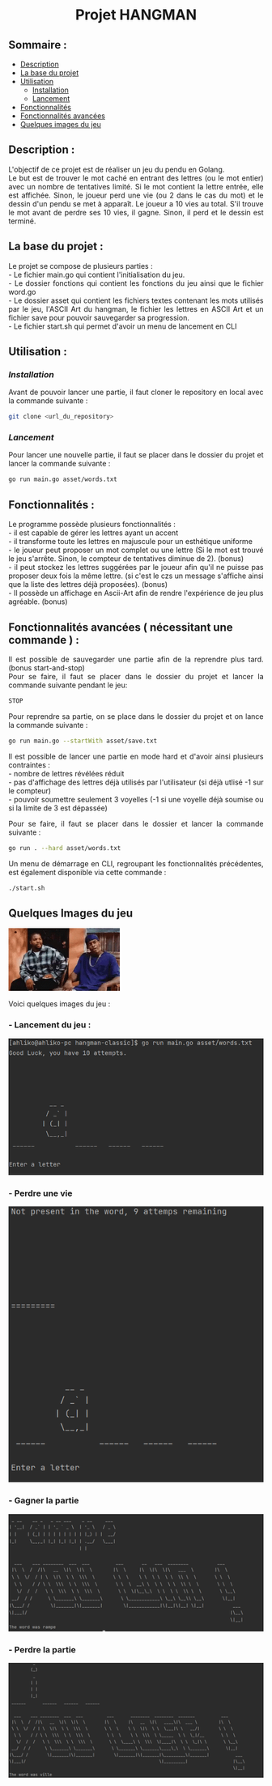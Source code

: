 # <div style="text-align: center"> Projet HANGMAN</div>


## Sommaire :

* [Description](#Description)
* [La base du projet](#La-base-du-projet)
* [Utilisation](#utilisation)
    * [Installation](#installation)
    * [Lancement](#lancement)
* [Fonctionnalités](#fonctionnalités)
* [Fonctionnalités avancées](#fonctionnalités-avancées-(-nécessitant-une-commande-))
* [Quelques images du jeu](#Quelques-Images-du-jeu)

## Description :

<div style="text-align: justify"> L'objectif de ce projet est de réaliser un jeu du pendu en Golang. <br>
Le but est de trouver le mot caché en entrant des lettres (ou le mot entier) avec un nombre de tentatives limité. Si le mot contient la lettre entrée, elle est affichée. Sinon, le joueur perd une vie (ou 2 dans le cas du mot) et le dessin d'un pendu se met à apparaît. Le joueur a 10 vies au total. S'il trouve le mot avant de perdre ses 10 vies, il gagne. Sinon, il perd et le dessin est terminé. </div>

## La base du projet :

<div style="text-align: justify"> Le projet se compose de plusieurs parties : </div>
<div style="text-align: justify"> - Le fichier main.go qui contient l'initialisation du jeu. </div>
<div style="text-align: justify"> - Le dossier fonctions qui contient les fonctions du jeu ainsi que le fichier word.go </div>
<div style="text-align: justify"> - Le dossier asset qui contient les fichiers textes contenant les mots utilisés par le jeu, l'ASCII Art du hangman, le fichier les lettres en ASCII Art et un fichier save pour pouvoir sauvegarder sa progression. </div>
<div style="text-align: justify"> - Le fichier start.sh qui permet d'avoir un menu de lancement en CLI</div>

## Utilisation :

### *Installation*

<div style="text-align: justify"> Avant de pouvoir lancer une partie, il faut cloner le repository en local avec la commande suivante : </div>

```bash
git clone <url_du_repository>
```
### *Lancement*

<div style="text-align: justify"> Pour lancer une nouvelle partie, il faut se placer dans le dossier du projet et lancer la commande suivante : </div>

```bash
go run main.go asset/words.txt
```

## Fonctionnalités :

<div style="text-align: justify"> Le programme possède plusieurs fonctionnalités : <br>
- il est capable de gérer les lettres ayant un accent <br>
- il transforme toute les lettres en majuscule pour un esthétique uniforme <br>
- le joueur peut proposer un mot complet ou une lettre (Si le mot est trouvé le jeu s'arrête. Sinon, le compteur de tentatives diminue de 2). (bonus)<br>
- il peut stockez les lettres suggérées par le joueur afin qu'il ne puisse pas proposer deux fois la même lettre. (si c'est le czs un message s'affiche ainsi que la liste des lettres déjà proposées). (bonus) <br>
- Il possède un affichage en Ascii-Art afin de rendre l'expérience de jeu plus agréable. (bonus) </div>


## Fonctionnalités avancées ( nécessitant une commande ) :

<div style="text-align: justify"> Il est possible de sauvegarder une partie afin de la reprendre plus tard. (bonus start-and-stop) <br>
Pour se faire, il faut se placer dans le dossier du projet et lancer la commande suivante pendant le jeu: </div>

```bash
STOP
```

<div style="text-align: justify"> Pour reprendre sa partie, on se place dans le dossier du projet et on lance la commande suivante : </div>

```bash
go run main.go --startWith asset/save.txt
```
<div style="text-align: justify"> Il est possible de lancer une partie en mode hard et d'avoir ainsi plusieurs contraintes : <br>
- nombre de lettres révélées réduit <br>
- pas d'affichage des lettres déjà utilisés par l'utilisateur (si déjà utlisé -1 sur le compteur) <br>
- pouvoir soumettre seulement 3 voyelles (-1 si une voyelle déjà soumise ou si la limite de 3 est dépassée) <br>

Pour se faire, il faut se placer dans le dossier et lancer la commande suivante :</div>

```bash
go run . --hard asset/words.txt
```

<div style="text-align: justify">Un menu de démarrage en CLI, regroupant les fonctionnalités précédentes, est également disponible via cette commande : </div>

```bash
./start.sh
```
## Quelques Images du jeu
![damn](images/damn-sarcasm.gif)
<div style="text-align: justify"> Voici quelques images du jeu : </div>

### <div style="text-align: justify"> - Lancement du jeu : </div>

![Lancement du jeu](images/debut_jeu.png)

### <div style="text-align: justify"> - Perdre une vie </div>

![Perdre une vie](images/une_vie_perdue.png)

### <div style="text-align: justify"> - Gagner la partie </div>

![Gagner la partie](images/win.png)
### <div style="text-align: justify"> - Perdre la partie </div>

![Perdre la partie](images/lose.png)
